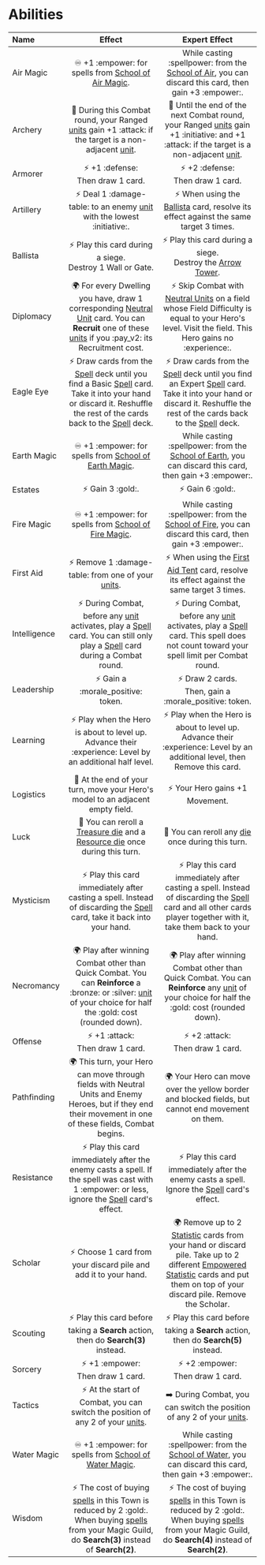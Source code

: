 # Abilities

| Name | Effect | Expert Effect |
| :--- | :---: | :---: |
| Air Magic | ♾️ +1 :empower: for spells from [School of Air Magic](spells.md#air-magic). | While casting :spellpower: from the [School of Air](spells.md#air-magic), you can discard this card, then gain +3 :empower:. |
| Archery | 🔄 During this Combat round, your Ranged [units](units.md) gain +1 :attack: if the target is a non-adjacent [unit](units.md). |🔄 Until the end of the next Combat round, your Ranged [units](units.md) gain +1 :initiative: and +1 :attack: if the target is a non-adjacent [unit](units.md). |
| Armorer | ⚡️ +1 :defense:<br>Then draw 1 card. | ⚡️ +2 :defense:<br>Then draw 1 card. |
| Artillery | ⚡️ Deal 1 :damage-table: to an enemy [unit](units.md) with the lowest :initiative:. | ⚡️ When using the [Ballista](war_machines.md) card, resolve its effect against the same target 3 times. |
| Ballista | ⚡️ Play this card during a siege.<br>Destroy 1 Wall or Gate. | ⚡️ Play this card during a siege.<br>Destroy the [Arrow Tower](units.md#other). |
| Diplomacy | 🌍 For every Dwelling you have, draw 1 corresponding [Neutral Unit](units.md#neutral) card. You can **Recruit** one of these [units](units.md) if you :pay_v2: its Recruitment cost. | ⚡️ Skip Combat with [Neutral Units](units.md#neutral) on a field whose Field Difficulty is equal to your Hero's level. Visit the field. This Hero gains no :experience:. |
| Eagle Eye | ⚡️ Draw cards from the [Spell](spells.md) deck until you find a Basic [Spell](spells.md) card. Take it into your hand or discard it. Reshuffle the rest of the cards back to the [Spell](spells.md) deck. | ⚡️ Draw cards from the [Spell](spells.md) deck until you find an Expert [Spell](spells.md) card. Take it into your hand or discard it. Reshuffle the rest of the cards back to the [Spell](spells.md) deck. |
| Earth Magic | ♾️ +1 :empower: for spells from [School of Earth Magic](spells.md#earth-magic). | While casting :spellpower: from the [School of Earth](spells.md#earth-magic), you can discard this card, then gain +3 :empower:. |
| Estates | ⚡️ Gain 3 :gold:. | ⚡️ Gain 6 :gold:. |
| Fire Magic | ♾️ +1 :empower: for spells from [School of Fire Magic](spells.md#fire-magic). | While casting :spellpower: from the [School of Fire](spells.md#fire-magic), you can discard this card, then gain +3 :empower:. |
| First Aid | ⚡️ Remove 1 :damage-table: from one of your [units](units.md). | ⚡️ When using the [First Aid Tent](war_machines.md) card, resolve its effect against the same target 3 times. |
| Intelligence | ⚡️ During Combat, before any [unit](units.md) activates, play a [Spell](spells.md) card. You can still only play a [Spell](spells.md) card during a Combat round. |⚡️ During Combat, before any [unit](units.md) activates, play a [Spell](spells.md) card. This spell does not count toward your spell limit per Combat round. |
| Leadership | ⚡️ Gain a :morale_positive: token. | ⚡️ Draw 2 cards.<br>Then, gain a :morale_positive: token. |
| Learning | ⚡️ Play when the Hero is about to level up. Advance their :experience: Level by an additional half level. | ⚡️ Play when the Hero is about to level up. Advance their :experience: Level by an additional level, then Remove this card. |
| Logistics | 🔄 At the end of your turn, move your Hero's model to an adjacent empty field. | ⚡️ Your Hero gains +1 Movement. |
| Luck | 🔄 You can reroll a [Treasure die](dice.md#treasure-die) and a [Resource die](dice.md#resource-die) once during this turn. | 🔄 You can reroll any [die](dice.md) once during this turn. |
| Mysticism | ⚡️ Play this card immediately after casting a spell. Instead of discarding the [Spell](spells.md) card, take it back into your hand. | ⚡️ Play this card immediately after casting a spell. Instead of discarding the [Spell](spells.md) card and all other cards player together with it, take them back to your hand. |
| Necromancy | 🌍 Play after winning Combat other than Quick Combat. You can **Reinforce** a :bronze: or :silver: [unit](units.md) of your choice for half the :gold: cost (rounded down). | 🌍 Play after winning Combat other than Quick Combat. You can **Reinforce** any [unit](units.md) of your choice for half the :gold: cost (rounded down). |
| Offense | ⚡️ +1 :attack:<br>Then draw 1 card. | ⚡️ +2 :attack:<br>Then draw 1 card. |
| Pathfinding | 🌍 This turn, your Hero can move through fields with Neutral Units and Enemy Heroes, but if they end their movement in one of these fields, Combat begins. | 🌍 Your Hero can move over the yellow border and blocked fields, but cannot end movement on them. |
| Resistance | ⚡️ Play this card immediately after the enemy casts a spell. If the spell was cast with 1 :empower: or less, ignore the [Spell](spells.md) card's effect. | ⚡️ Play this card immediately after the enemy casts a spell. Ignore the [Spell](spells.md) card's effect. |
| Scholar | ⚡️ Choose 1 card from your discard pile and add it to your hand. | 🌍 Remove up to 2 [Statistic](statistics.md) cards from your hand or discard pile. Take up to 2 different [Empowered Statistic](statistics.md) cards and put them on top of your discard pile. Remove the Scholar. |
| Scouting | ⚡️ Play this card before taking a **Search** action, then do **Search(3)** instead. | ⚡️ Play this card before taking a **Search** action, then do **Search(5)** instead. |
| Sorcery | ⚡️ +1 :empower:<br>Then draw 1 card. | ⚡️ +2 :empower:<br>Then draw 1 card. |
| Tactics | ⚡️ At the start of Combat, you can switch the position of any 2 of your [units](units.md). | ➡️ During Combat, you can switch the position of any 2 of your [units](units.md). |
| Water Magic | ♾️ +1 :empower: for spells from [School of Water Magic](spells.md#water-magic). | While casting :spellpower: from the [School of Water](spells.md#water-magic), you can discard this card, then gain +3 :empower:. |
| Wisdom | ⚡️ The cost of buying [spells](spells.md) in this Town is reduced by 2 :gold:. When buying [spells](spells.md) from your Magic Guild, do **Search(3)** instead of **Search(2)**. | ⚡️ The cost of buying [spells](spells.md) in this Town is reduced by 2 :gold:. When buying [spells](spells.md) from your Magic Guild, do **Search(4)** instead of **Search(2)**. |
